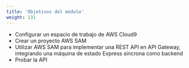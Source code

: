 ```yaml
---
title: 'Objetivos del módulo'
weight: 131
---
```


- Configurar un espacio de trabajo de AWS Cloud9
- Crear un proyecto AWS SAM
- Utilizar AWS SAM para implementar una REST API en API Gateway, integrando una máquina de estado Express síncrona como backend
- Probar la API

